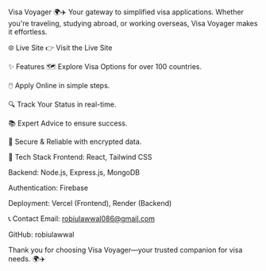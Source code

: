 Visa Voyager 🌍✈️
Your gateway to simplified visa applications. Whether you're traveling, studying abroad, or working overseas, Visa Voyager makes it effortless.

🌐 Live Site
👉 Visit the Live Site

✨ Features
🗺️ Explore Visa Options for over 100 countries.

🖱️ Apply Online in simple steps.

🔍 Track Your Status in real-time.

📚 Expert Advice to ensure success.

🔐 Secure & Reliable with encrypted data.

🚀 Tech Stack
Frontend: React, Tailwind CSS

Backend: Node.js, Express.js, MongoDB

Authentication: Firebase

Deployment: Vercel (Frontend), Render (Backend)

📞 Contact
Email: robiulawwal086@gmail.com

GitHub: robiulawwal

Thank you for choosing Visa Voyager—your trusted companion for visa needs. 🌍✈️